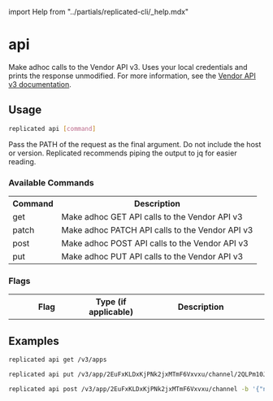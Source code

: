 import Help from "../partials/replicated-cli/_help.mdx"

# api

Make adhoc calls to the Vendor API v3. Uses your local credentials and prints the response unmodified. For more information, see the [Vendor API v3 documentation](https://replicated-vendor-api.readme.io/reference/createapp).

## Usage

```bash
replicated api [command]
```

Pass the PATH of the request as the final argument. Do not include the host or version. Replicated recommends piping the output to jq for easier reading.

### Available Commands

<table>
  <tr>
    <th>Command</th>
    <th>Description</th>
  </tr>
  <tr>
    <td>get</td>
    <td>Make adhoc GET API calls to the Vendor API v3</td>
  </tr>
  <tr>
    <td>patch</td>
    <td>Make adhoc PATCH API calls to the Vendor API v3</td>
  </tr>
  <tr>
    <td>post</td>
    <td>Make adhoc POST API calls to the Vendor API v3</td>
  </tr>
  <tr>
    <td>put</td>
    <td>Make adhoc PUT API calls to the Vendor API v3</td>
  </tr>
</table>

### Flags

<table>
  <tr>
    <th width="30%">Flag</th>
    <th width="20%">Type (if applicable)</th>
    <th width="50%">Description</th>
  </tr>
  <Help/>
</table>

## Examples

```bash
replicated api get /v3/apps
```

```bash
replicated api put /v3/app/2EuFxKLDxKjPNk2jxMTmF6Vxvxu/channel/2QLPm10JPkta7jO3Z3Mk4aXTPyZ -b '{"name":"put-example"}'
```

```bash
replicated api post /v3/app/2EuFxKLDxKjPNk2jxMTmF6Vxvxu/channel -b '{"name":"post-example"}'
```